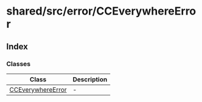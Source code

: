 # shared/src/error/CCEverywhereError

## Index

### Classes

| Class | Description |
| ------ | ------ |
| [CCEverywhereError](../cc-everywhere-error/classes/cc-everywhere-error.md) | - |
